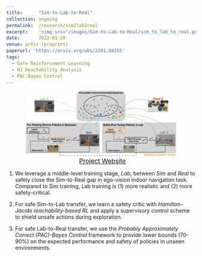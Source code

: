 ```yaml
---
title: 		"Sim-to-Lab-to-Real"
collection:	ongoing
permalink: 	/research/sim2lab2real
excerpt:    '<img src="/images/Sim-to-Lab-to-Real/sim_to_lab_to_real.png"  alt="drawing" width="400"/>'
date: 		2022-01-20
venue: arXiv (preprint)
paperurl: 'https://arxiv.org/abs/2201.08355'
tags:
  - Safe Reinforcement Learning
  - HJ Reachability Analysis
  - PAC-Bayes Control
---
```


<center>
	<img src="/images/Sim-to-Lab-to-Real/sim_to_lab_to_real.png"  alt="drawing" width="400"/>
</center>

<center>
  &nbsp;
	<a href="https://sites.google.com/princeton.edu/sim-to-lab-to-real" class="btn btn-success">
		<span style="font-size: 120%;">
			Project Website
		</span>
	</a>
</center>


1. We leverage a middle-level training stage, *Lab*, between *Sim* and *Real* to safely close the Sim-to-Real gap in ego-vision indoor navigation task. Compared to Sim training, Lab training is (1) more realistic and (2) more safety-critical.

2. For safe Sim-to-Lab transfer, we learn a safety critic with *Hamilton-Jacobi reachability-based RL* and apply a supervisory control scheme to shield unsafe actions during exploration.

3. For safe Lab-to-Real transfer, we use the *Probably Approximately Correct (PAC)-Bayes Control* framework to provide lower bounds (70-90%) on the expected performance and safety of policies in unseen environments.